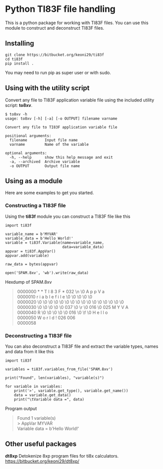 # Python TI83F file handling
This is a python package for working with TI83F files. You can use this module to construct and deconstruct TI83F files.

## Installing
```
git clone https://bitbucket.org/keoni29/ti83f
cd ti83f
pip install .
```
You may need to run pip as super user or with sudo.

## Using with the utility script
Convert any file to TI83F application variable file using the included utility script: **to8xv**.
```
$ to8xv -h
usage: to8xv [-h] [-a] [-o OUTPUT] filename varname

Convert any file to TI83F application variable file

positional arguments:
  filename        Input file name
  varname         Name of the variable

optional arguments:
  -h, --help      show this help message and exit
  -a, --archived  Archive variable
  -o OUTPUT       Output file name
```

## Using as a module
Here are some examples to get you started.

### Constructing a TI83F file
Using the **ti83f** module you can construct a TI83F file like this
```
import ti83f

variable_name = b'MYVAR'
variable_data = b'Hello World!'
variable = ti83f.Variable(name=variable_name, 
                          data=variable_data)
appvar = ti83f.AppVar()
appvar.add(variable)

raw_data = bytes(appvar)

open('SPAM.8xv', 'wb').write(raw_data)
```

Hexdump of SPAM.8xv
>0000000   *   *   T   I   8   3   F   * 032  \n  \0   A   p   p   V   a  
0000010   r   i   a   b   l   e       f   i   l   e  \0  \0  \0  \0  \0  
0000020  \0  \0  \0  \0  \0  \0  \0  \0  \0  \0  \0  \0  \0  \0  \0  \0  
0000030  \0  \0  \0  \0  \0 037  \0  \r  \0 016  \0 025   M   Y   V   A  
0000040   R  \0  \0  \0  \0  \0 016  \0  \f  \0   H   e   l   l   o  
0000050   W   o   r   l   d   ! 026 006  
0000058

### Deconstructing a TI83F file
You can also deconstruct a TI83F file and extract the variable types, names and data from it like this
```
import ti83f

variables = ti83f.variables_from_file('SPAM.8xv')

print("Found", len(variables), "variable(s)")

for variable in variables:
    print('>', variable.get_type(), variable.get_name())
    data = variable.get_data()
    print("\tVariable data =", data)
```

Program output
> Found 1 variable(s)  
>\> AppVar MYVAR  
>         Variable data = b'Hello World!'

## Other useful packages
**dt8xp** Detokenize 8xp program files for ti8x calculators. https://bitbucket.org/keoni29/dt8xp/
